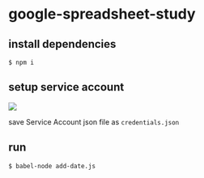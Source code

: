 # google-spreadsheet-study


## install dependencies

    $ npm i

## setup service account

![](https://gyazo.com/973adeb43690c70be286e20a5a885fdc/raw)

save Service Account json file as `credentials.json`


## run

    $ babel-node add-date.js
